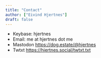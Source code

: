 ```yaml
---
title: "Contact"
author: ["Eivind Hjertnes"]
draft: false
---
```


-   Keybase: hjertnes
-   Email: me at hjertnes dot me
-   Mastodon <https://dog.estate/@hjertnes>
-   Twtxt <https://hjertnes.social/twtxt.txt>
